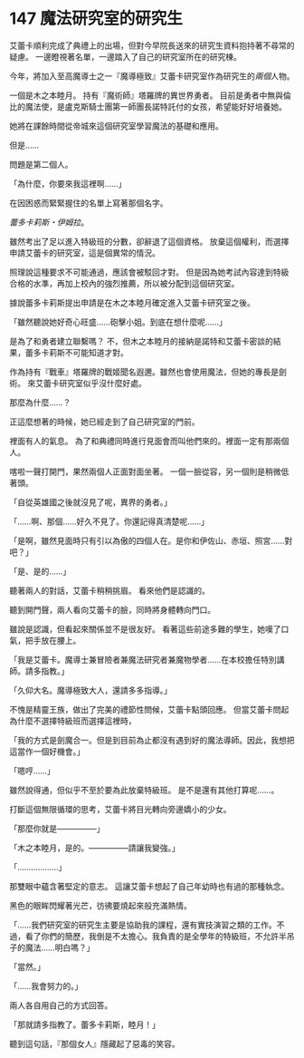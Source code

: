 # 147 魔法研究室的研究生

艾蕾卡順利完成了典禮上的出場，但對今早院長送來的研究生資料抱持著不尋常的疑慮。
一邊瞪視著名單，一邊踏入了自己的研究室所在的研究棟。

今年，將加入至高魔導士之一『魔導極致』艾蕾卡研究室作為研究生的*兩個*人物。

一個是木之本睦月。
持有『魔術師』塔羅牌的異世界勇者。
目前是勇者中無與倫比的魔法使，是盧克斯騎士團第一師團長諾特託付的女孩，希望能好好培養她。

她將在課餘時間從帝城來這個研究室學習魔法的基礎和應用。

但是……

問題是第二個人。

「為什麼，你要來我這裡啊……」

在因困惑而緊緊握住的名單上寫著那個名字。

*蕾多卡莉斯・伊姆拉*。

雖然考出了足以進入特級班的分數，卻辭退了這個資格。
放棄這個權利，而選擇申請艾蕾卡的研究室，這是個異常的情況。

照理說這種要求不可能通過，應該會被駁回才對。
但是因為她考試內容達到特級合格的水準，再加上校內的強烈推薦，所以被分配到這個研究室。

據說蕾多卡莉斯提出申請是在木之本睦月確定進入艾蕾卡研究室之後。

「雖然聽說她好奇心旺盛……砲擊小姐。到底在想什麼呢……」

是為了和勇者建立聯繫嗎？
不，但木之本睦月的接納是諾特和艾蕾卡密談的結果，蕾多卡莉斯不可能知道才對。

作為持有『戰車』塔羅牌的戰姬聞名遐邇。雖然也會使用魔法，但她的專長是劍術。
來艾蕾卡研究室似乎沒什麼好處。

那麼為什麼……？

正這麼想著的時候，她已經走到了自己研究室的門前。

裡面有人的氣息。
為了和典禮同時進行見面會而叫他們來的。裡面一定有那兩個人。

喀啦一聲打開門，果然兩個人正面對面坐著。
一個一臉從容，另一個則是稍微低著頭。

「自從英雄國之後就沒見了呢，異界的勇者。」

「……啊、那個……好久不見了。你還記得真清楚呢……」

「是啊，雖然見面時只有引以為傲的四個人在。是你和伊佐山、赤垣、照宮……對吧？」

「是、是的……」

聽著兩人的對話，艾蕾卡稍稍挑眉。
看來他們是認識的。

聽到開門聲，兩人看向艾蕾卡的臉，同時將身體轉向門口。

雖說是認識，但看起來關係並不是很友好。
看著這些前途多難的學生，她嘆了口氣，把手放在腰上。

「我是艾蕾卡。魔導士兼冒險者兼魔法研究者兼魔物學者……在本校擔任特別講師。請多指教。」

「久仰大名。魔導極致大人，還請多多指導。」

不愧是精靈王族，做出了完美的禮節性問候，艾蕾卡點頭回應。
但當艾蕾卡問起為什麼不選擇特級班而選擇這裡時，

「我的方式是劍魔合一。但是到目前為止都沒有遇到好的魔法導師。因此，我想把這當作一個好機會。」

「嗯哼……」

雖然說得通，但似乎不至於要為此放棄特級班。
是不是還有其他打算呢……。

打斷這個無限循環的思考，艾蕾卡將目光轉向旁邊嬌小的少女。

「那麼你就是―――――」

「木之本睦月，是的。―――――請讓我變強。」

「………………」

那雙眼中蘊含著堅定的意志。
這讓艾蕾卡想起了自己年幼時也有過的那種執念。

黑色的眼眸閃耀著光芒，彷彿要燒起來般充滿熱情。

「……我們研究室的研究生主要是協助我的課程，還有實技演習之類的工作。不過，看了你們的簡歷，我倒是不太擔心。我負責的是全學年的特級班，不允許半吊子的魔法……明白嗎？」

「當然。」

「……我會努力的。」

兩人各自用自己的方式回答。

「那就請多指教了。蕾多卡莉斯，睦月！」

聽到這句話，『那個女人』隱藏起了惡毒的笑容。
